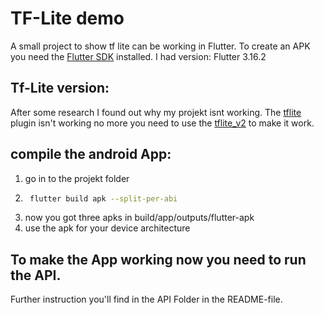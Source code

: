 # TF-Lite demo

A small project to show tf lite can be working in Flutter. To create an APK you need the [Flutter SDK](https://docs.flutter.dev/get-started/install) installed. I had version: Flutter 3.16.2

## Tf-Lite version:

After some research I found out why my projekt isnt working. The [tflite](https://pub.dev/packages/tflite) plugin isn't working no more you need to use the [tflite_v2](https://pub.dev/packages/tflite_v2) to make it work. 

## compile the android App:
1. go in to the projekt folder  
2. ```bash 
    flutter build apk --split-per-abi
    ```
3. now you got three apks in build/app/outputs/flutter-apk
4. use the apk for your device architecture 

## To make the App working now you need to run the API. 
Further instruction you'll find in the API Folder in the README-file.